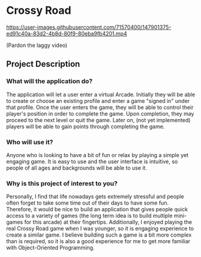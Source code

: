 # Crossy Road


https://user-images.githubusercontent.com/71570400/147901375-ed91c40a-83d2-4b8d-80f9-80eba9fb4201.mp4


(Pardon the laggy video)


## Project Description

### What will the application do?
The application will let a user enter a virtual Arcade. Initially they will be able to create or choose an existing
profile and enter a game "signed in" under that profile. Once the user enters the game, they will be able to control
their player's position in order to complete the game. Upon completion, they may proceed to the next level or quit 
the game. Later on, (not yet implemented) players will be able to gain points through completing the game. 

### Who will use it?
Anyone who is looking to have a bit of fun or relax by playing a simple yet engaging game. It is easy to use and 
the user interface is intuitive, so people of all ages and backgrounds will be able to use it.

### Why is this project of interest to you?
Personally, I find that life nowadays gets extremely stressful and people often forget to take some time out of 
their days to have some fun. Therefore, it would be nice to build an application that gives people quick access to a 
variety of games (the long term idea is to build multiple mini-games for this arcade) at their fingertips. 
Additionally, I  enjoyed playing the real Crossy Road game when I was younger, so it is engaging experience to
create a similar game. I believe building such a game is a bit more complex than is required, so it is also a good 
experience for me to get more familiar with Object-Oriented Programming. 

